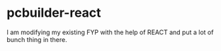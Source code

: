 # pcbuilder-react
I am modifying my existing FYP with the help of REACT and put a lot of bunch thing in there.
